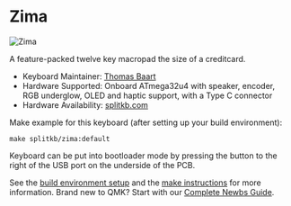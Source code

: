 # Zima

![Zima](https://cdn.shopify.com/s/files/1/0227/9171/6941/products/Zima_Clear_Side.jpg?v=1596531772)

A feature-packed twelve key macropad the size of a creditcard.

* Keyboard Maintainer: [Thomas Baart](https://github.com/splitkb)
* Hardware Supported: Onboard ATmega32u4 with speaker, encoder, RGB underglow, OLED and haptic support, with a Type C connector
* Hardware Availability: [splitkb.com](https://splitkb.com/collections/keyboard-kits/products/zima)

Make example for this keyboard (after setting up your build environment):

    make splitkb/zima:default
    
Keyboard can be put into bootloader mode by pressing the button to the right of the USB port on the underside of the PCB.

See the [build environment setup](https://docs.qmk.fm/#/getting_started_build_tools) and the [make instructions](https://docs.qmk.fm/#/getting_started_make_guide) for more information. Brand new to QMK? Start with our [Complete Newbs Guide](https://docs.qmk.fm/#/newbs).
